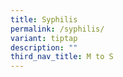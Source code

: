```yaml
---
title: Syphilis
permalink: /syphilis/
variant: tiptap
description: ""
third_nav_title: M to S
---
```

<p></p>